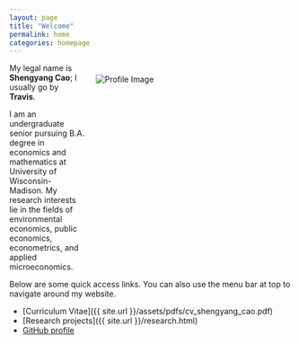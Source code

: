 ```yaml
---
layout: page
title: "Welcome"
permalink: home
categories: homepage
---
```


<html>
  <body>
    <style>
      @media only screen and (max-width: 550px) {
        .attributes {
          margin: 20px 20px;
          float: center;
          height: auto;
          width: auto;
        }
      }
      @media only screen and (min-width: 551px) {
        .attributes {
          margin: 20px 20px;
          float: right;
          height: 330px;
          width: 330px;
        }
      }
    </style>
    <div class="attributes">
      <img alt="Profile Image"
        src="{{ site.baseurl }}/assets/images/avatar.jpg">
    </div>
  </body>
</html>

My legal name is **Shengyang Cao**; I usually go by **Travis**.

I am an undergraduate senior pursuing B.A. degree in economics and mathematics at University of Wisconsin-Madison. My research interests lie in the fields of environmental economics, public economics, econometrics, and applied microeconomics.

Below are some quick access links. You can also use the menu bar at top to navigate around my website.

* [Curriculum Vitae]({{ site.url }}/assets/pdfs/cv_shengyang_cao.pdf)
* [Research projects]({{ site.url }}/research.html)
* [GitHub profile](https://github.com/scaotravis/)
